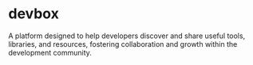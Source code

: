 # devbox
A platform designed to help developers discover and share useful tools, libraries, and resources, fostering collaboration and growth within the development community.
